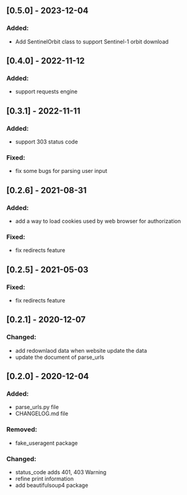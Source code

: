 
## [0.5.0] - 2023-12-04

### Added:
- Add SentinelOrbit class to support Sentinel-1 orbit download 

## [0.4.0] - 2022-11-12

### Added:
- support requests engine

## [0.3.1] - 2022-11-11

### Added:
- support 303 status code

### Fixed:
- fix some bugs for parsing user input

## [0.2.6] - 2021-08-31

### Added:
- add a way to load cookies used by web browser for authorization

### Fixed:
- fix redirects feature

## [0.2.5] - 2021-05-03

### Fixed:
- fix redirects feature

## [0.2.1] - 2020-12-07

### Changed:
- add redownlaod data when website update the data
- update the document of parse_urls


## [0.2.0] - 2020-12-04

### Added:
- parse_urls.py file
- CHANGELOG.md file

### Removed:
- fake_useragent package

### Changed:
- status_code adds 401, 403 Warning
- refine print information
- add beautifulsoup4 package